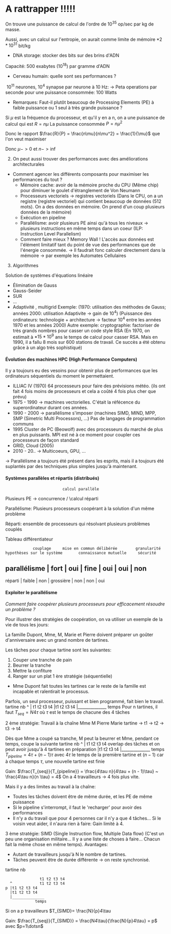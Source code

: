 # A rattrapper !!!!!


On trouve une puissance de calcul de l'ordre de $10^35$ op/sec par kg de masse.

Aussi, avec un calcul sur l'entropie, on aurait comme limite de mémoire *$2*10^31$ bit/kg

- DNA storage: stocker des bits sur des brins d'ADN

Capacité: 500 exabytes ($10^18$) par gramme d'ADN

- Cerveau humain: quelle sont ses performances ?

$~10^11$ neurones, $10^4$ synapse par neurone à 10 Hz: -> Peta operations par seconde pour une puissance consommée: 100 Watts

- Remarques: Faut-il plutôt beaucoup de Processing Elements (PE) à faible puissance ou 1 seul à très grande puissance ?

Si $\mu$ est la fréquence du processeur, et qu'il y en a n, on a une puissance de calcul qui est $R=n\mu$
La puissance consommée $P = n\mu^2$

Donc le rapport $\frac{R}{P} = \frac{n\mu}{n\mu^2} = \frac{1}{\mu}$ que l'on veut maximiser

Donc $\mu -> 0$ et $n -> \inf$

2. On peut aussi trouver des performances avec des améliorations architecturales

- Comment agencer les différents composants pour maximiser les performances du tout ?
    * Mémoire cache: avoir de la mémoire proche du CPU (Même chip) pour diminuer le goulet d'étranglement de Von Neumann
    * Processeurs vectoriels -> registres vectoriels (Dans le CPU, on a un registre (registre vectoriel) qui contient beaucoup de données (512 mots). On a des données en mémoire.
On prend d'un coup plusieurs données de la mémoire)
    * Exécution en pipeline
    * Parallélisme: avoir plusieurs PE ainsi qu'à tous les niveaux -> plusieurs instructions en même temps dans un coeur (ILP: Instruction Level Parallelism)
    * Comment faire mieux ? Memory Wall !
L'accès aux données est l'élément limitatif tant du point de vue des performances que de l'énergie consommée.
-> Il faudrait fonc calculer directement dans la mémoire
    -> par exemple les Automates Cellulaires

3. Algorithmes

Solution de systèmes d'équations linéaire
- Élimination de Gauss
- Gauss-Seider
- SUR
- ...
- Adaptivité , multigrid
Exemple: 
(1970: utilisation des méthodes de Gauss; années 2000: utilisation Adaptivite -> gain de $10^4$)
(Puissance des ordinateurs: technologie + architecture -> facteur $10^4$ entre les années 1970 et les années 2000)
Autre exemple:
cryptographie: factoriser de très grands nombres pour casser un code style RSA
(En 1970, on estimait à *$15*10^9$ ans le temps de calcul pour casser RSA. Mais en 1990, il a fallu 8 mois sur 600 stations de travail.
Ce succès a été obtenu grâce à un algo très sophistiqué)


#### Évolution des machines HPC (High Performance Computers)

Il y a toujours eu des vesoins pour obtenir plus de performances que les ordinateurs séquentiels du moment le permettaient.
- ILLIAC IV (1970) 64 processeurs pour faire des prévisions météo. (ils ont fait 4 fois moins de processeurs et cela a coûté 4 fois plus cher que prévu)
- 1975 - 1990 -> machines vectorielles. C'était la réfécence du superordinateur durant ces années.
- 1990 - 2000 -> parallélisme s'imposer (machines SIMD, MIND, MPP, SMP (Simetric Multi Processors), ...)
Pas de langages de programmation communs
- 1995 Cluster de PC (Beowolf) avec des processeurs du marché de plus en plus puissants. MPI est né à ce moment pour coupler ces processeurs de façon standard
- GRID, Cloud (2005)
- 2010 - 20.. -> Multicoeurs, GPU, ...

-> Parallélisme a toujours été présent dans les esprits, mais il a toujours été suplantés par des techniques plus simples jusqu'à maintenant.

#### Systèmes parallèles et répartis (distribués)
                             calcul parallèle   
Plusieurs PE -> concurrence /
                            \calcul réparti

Parallélisme: Plusieurs processeurs coopérant à la solution d'un même problème

Réparti: ensemble de processeurs qui résolvant plusieurs problèmes couplés

Tableau différentiateur

                couplage     mise en commun délibérée        granularité      hypothèses sur le système       connaissance mutuelle     sécurité       
parallélisme |   fort      |         oui               |       fine        |           oui                |        oui                 |    non
----------------------------------------------------------------------------------------------------------------------------------------------------
réparti      |   faible    |         non               |     grossière     |           non                |        non                 |    oui

#### Exploiter le parallélisme

_Comment faire coopérer plusieurs processeurs pour efficacement résoudre un problème ?_

Pour illustrer des stratégies de coopération, on va utiliser un exemple de la vie de tous les jours:

La famille Dupont, Mme, M, Marie et Pierre doivent préparer un goûter d'anniversaire avec un grand nombre de tartines.

Les tâches pour chaque tartine sont les suivantes:
1. Couper une tranche de pain
2. Beurrer la tranche
3. Mettre la confiture
4. Ranger sur un plat
1 ère stratégie (séquentielle)
- Mme Dupont fait toutes les tartines car le reste de la famille est incapable et ralentirait le processus.

Parfois, un seul processeur, puissant et bien programmé, fait bien le travail.
tartine nb
      ^
      |            t1 t2 t3 t4
      |t1 t2 t3 t4
      |______________
                 temps
Pour n tartines, il faut $T_{seq} = N4\tau$ où $\tau$ est le temps de chacune des 4 tâches

2 ème stratégie: Travail à la chaîne
           Mme    M   Pierre   Marie
tartine -> t1 -> t2 -> t3   ->  t4

Dès que Mme a coupé sa tranche, M peut la beurrer et Mme, pendant ce temps, coupe la suivante
tartine nb
      ^
      |   t1 t2 t3 t4      overlap des tâches et on peut avoir jusqu'à 4 tartines en préparation
      |t1 t2 t3 t4
      |______________
                 temps
$T_{pipeline} = 4\tau + (n - 1)\tau$ avec $4\tau$ le temps de la première tartine et $(n - 1)$ car à chaque temps $\tau$, une nouvelle tartine est finie

Gain: $\frac{T_{seq}}{T_{pipeline}} = \frac{4\tau n}{4\tau + (n - 1)\tau} ~ \frac{4\tau n}{n \tau} = 4$ On a 4 travailleurs -> 4 fois plus vite.

Mais il y a des limites au travail à la chaîne:
- Toutes les tâches doivent être de même durée, et les PE de même puissance
- Si le pipeline s'interrompt, il faut le 'recharger' pour avoir des performances
- Il n'y a du travail que pour 4 personnes car il n'y a que 4 tâches... Si le voisin veut aider, il n'aura rien à faire: Gain limité à 4.

3 ème stratégie: SIMD (Single Instruction flow, Multiple Data flow) (C'est un peu une organisation militaire... Il y a une liste de choses à faire... Chacun fait la même chose en même temps).
Avantages:
- Autant de travailleurs jusqu'à N le nombre de tartines.
- Tâches peuvent être de durée différente -> on reste synchronisé.

tartine nb

                   t1 t2 t3 t4
      ^            t1 t2 t3 t4
    p |t1 t2 t3 t4
      |t1 t2 t3 t4
      |______________
                 temps

Si on a p travailleurs
$T_{SIMD}= \frac{N}{p}4\tau

Gain: $\frac{T_{seq}}{T_{SIMD}} = \frac{N4\tau}{\frac{N}{p}4\tau} = p$ avec $p=1\dotsn$
